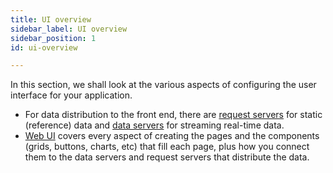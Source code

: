 ```yaml
---
title: UI overview
sidebar_label: UI overview
sidebar_position: 1
id: ui-overview

---
```

In this section, we shall look at the various aspects of configuring the user interface for your application.

* For data distribution to the front end, there are [request servers](/creating-applications/defining-your-application/user-interface/request-servers/configure/) for static (reference) data and [data servers](/creating-applications/defining-your-application/user-interface/data-servers/configure/) for streaming real-time data. 
* [Web UI](/creating-applications/defining-your-application/user-interface/web-ui-reference/intro/web-strategy/) covers every aspect of creating the pages and the components (grids, buttons, charts, etc) that fill each page, plus how you connect them to the data servers and request servers that distribute the data.



